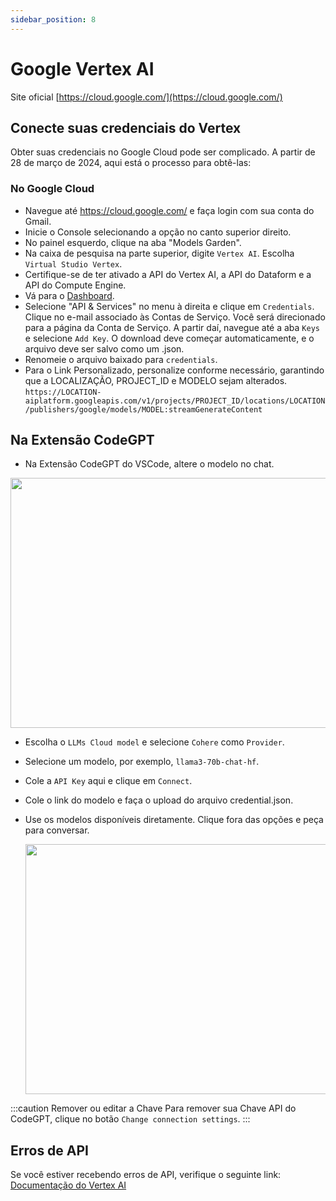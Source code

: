 ```yaml
---
sidebar_position: 8
---
```


# Google Vertex AI
Site oficial [https://cloud.google.com/](https://cloud.google.com/)

## Conecte suas credenciais do Vertex
Obter suas credenciais no Google Cloud pode ser complicado. A partir de 28 de março de 2024, aqui está o processo para obtê-las:

### No Google Cloud
- Navegue até https://cloud.google.com/ e faça login com sua conta do Gmail.
- Inicie o Console selecionando a opção no canto superior direito.
- No painel esquerdo, clique na aba "Models Garden".
- Na caixa de pesquisa na parte superior, digite `Vertex AI`. Escolha `Virtual Studio Vertex`.
- Certifique-se de ter ativado a API do Vertex AI, a API do Dataform e a API do Compute Engine.
- Vá para o [Dashboard](https://console.cloud.google.com/home/dashboard).
- Selecione "API & Services" no menu à direita e clique em `Credentials`. Clique no e-mail associado às Contas de Serviço.
Você será direcionado para a página da Conta de Serviço. A partir daí, navegue até a aba `Keys` e selecione `Add Key`. O download deve começar automaticamente, e o arquivo deve ser salvo como um .json.
- Renomeie o arquivo baixado para `credentials`.
- Para o Link Personalizado, personalize conforme necessário, garantindo que a LOCALIZAÇÃO, PROJECT_ID e MODELO sejam alterados.
`https://LOCATION-aiplatform.googleapis.com/v1/projects/PROJECT_ID/locations/LOCATION/publishers/google/models/MODEL:streamGenerateContent`

## Na Extensão CodeGPT 
- Na Extensão CodeGPT do VSCode, altere o modelo no chat.

<p align="center"><img width="550" height="400" src="https://github.com/user-attachments/assets/0a6791c5-bdf1-4410-a77a-4e9083993b7a"/></p>

- Escolha o `LLMs Cloud model` e selecione `Cohere` como `Provider`.
- Selecione um modelo, por exemplo, `llama3-70b-chat-hf`.
- Cole a `API Key` aqui e clique em `Connect`.
- Cole o link do modelo e faça o upload do arquivo credential.json.
- Use os modelos disponíveis diretamente. Clique fora das opções e peça para conversar.

  <p align="center"><img width="550" height="400" src="https://github.com/user-attachments/assets/928e0dbd-27a8-4f1b-8904-784da652bf02"/></p>

:::caution Remover ou editar a Chave
Para remover sua Chave API do CodeGPT, clique no botão `Change connection settings`.
:::

## Erros de API
Se você estiver recebendo erros de API, verifique o seguinte link: [Documentação do Vertex AI](https://cloud.google.com/vertex-ai/docs)